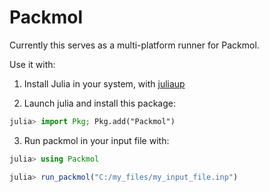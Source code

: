 # Packmol

Currently this serves as a multi-platform runner for Packmol.

Use it with:

1. Install Julia in your system, with [juliaup](https://github.com/JuliaLang/juliaup#juliaup---julia-version-manager)

2. Launch julia and install this package:

```julia
julia> import Pkg; Pkg.add("Packmol")
```

3. Run packmol in your input file with:

```julia
julia> using Packmol

julia> run_packmol("C:/my_files/my_input_file.inp")
```

